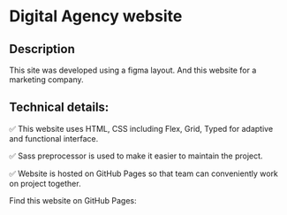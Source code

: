 # Digital Agency website

## Description
This site was developed using a figma layout. And this website for a marketing company.

## Technical details:

✅ This website uses HTML, CSS including Flex, Grid, Typed for adaptive and functional interface.

✅ Sass preprocessor is used to make it easier to maintain the project.

✅ Website is hosted on GitHub Pages so that team can conveniently work on project together.

Find this website on GitHub Pages:
